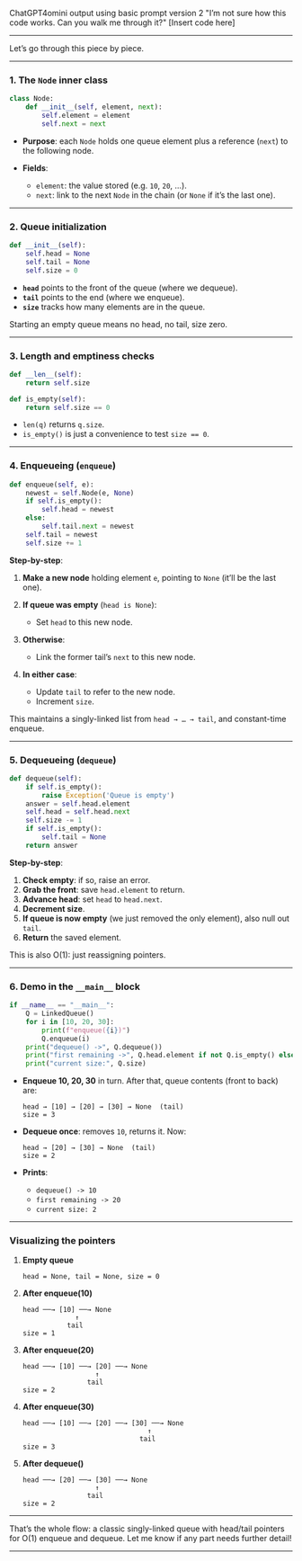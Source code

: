 ChatGPT4omini output using basic prompt version 2
"I’m not sure how this code works. Can you walk me through it?"
[Insert code here]

-----------------------------------------------------------------------------------------------------
Let’s go through this piece by piece.

---

### 1. The `Node` inner class

```python
class Node:
    def __init__(self, element, next):
        self.element = element
        self.next = next
```

* **Purpose**: each `Node` holds one queue element plus a reference (`next`) to the following node.
* **Fields**:

  * `element`: the value stored (e.g. `10`, `20`, …).
  * `next`: link to the next `Node` in the chain (or `None` if it’s the last one).

---

### 2. Queue initialization

```python
def __init__(self):
    self.head = None
    self.tail = None
    self.size = 0
```

* **`head`** points to the front of the queue (where we dequeue).
* **`tail`** points to the end (where we enqueue).
* **`size`** tracks how many elements are in the queue.

Starting an empty queue means no head, no tail, size zero.

---

### 3. Length and emptiness checks

```python
def __len__(self):
    return self.size

def is_empty(self):
    return self.size == 0
```

* `len(q)` returns `q.size`.
* `is_empty()` is just a convenience to test `size == 0`.

---

### 4. Enqueueing (`enqueue`)

```python
def enqueue(self, e):
    newest = self.Node(e, None)
    if self.is_empty():
        self.head = newest
    else:
        self.tail.next = newest
    self.tail = newest
    self.size += 1
```

**Step-by-step**:

1. **Make a new node** holding element `e`, pointing to `None` (it’ll be the last one).
2. **If queue was empty** (`head is None`):

   * Set `head` to this new node.
3. **Otherwise**:

   * Link the former tail’s `next` to this new node.
4. **In either case**:

   * Update `tail` to refer to the new node.
   * Increment `size`.

This maintains a singly-linked list from `head → … → tail`, and constant-time enqueue.

---

### 5. Dequeueing (`dequeue`)

```python
def dequeue(self):
    if self.is_empty():
        raise Exception('Queue is empty')
    answer = self.head.element
    self.head = self.head.next
    self.size -= 1
    if self.is_empty():
        self.tail = None
    return answer
```

**Step-by-step**:

1. **Check empty**: if so, raise an error.
2. **Grab the front**: save `head.element` to return.
3. **Advance head**: set `head` to `head.next`.
4. **Decrement size**.
5. **If queue is now empty** (we just removed the only element), also null out `tail`.
6. **Return** the saved element.

This is also O(1): just reassigning pointers.

---

### 6. Demo in the `__main__` block

```python
if __name__ == "__main__":
    Q = LinkedQueue()
    for i in [10, 20, 30]:
        print(f"enqueue({i})")
        Q.enqueue(i)
    print("dequeue() ->", Q.dequeue())
    print("first remaining ->", Q.head.element if not Q.is_empty() else None)
    print("current size:", Q.size)
```

* **Enqueue 10, 20, 30** in turn.
  After that, queue contents (front to back) are:

  ```
  head → [10] → [20] → [30] → None  (tail)
  size = 3
  ```
* **Dequeue once**: removes `10`, returns it.
  Now:

  ```
  head → [20] → [30] → None  (tail)
  size = 2
  ```
* **Prints**:

  * `dequeue() -> 10`
  * `first remaining -> 20`
  * `current size: 2`

---

### Visualizing the pointers

1. **Empty queue**

   ```
   head = None, tail = None, size = 0
   ```

2. **After enqueue(10)**

   ```
   head ──→ [10] ──→ None
                ↑
              tail
   size = 1
   ```

3. **After enqueue(20)**

   ```
   head ──→ [10] ──→ [20] ──→ None
                     ↑
                   tail
   size = 2
   ```

4. **After enqueue(30)**

   ```
   head ──→ [10] ──→ [20] ──→ [30] ──→ None
                                  ↑
                                tail
   size = 3
   ```

5. **After dequeue()**

   ```
   head ──→ [20] ──→ [30] ──→ None
                     ↑
                   tail
   size = 2
   ```

---

That’s the whole flow: a classic singly-linked queue with head/tail pointers for O(1) enqueue and dequeue. Let me know if any part needs further detail!


-----------------------------------------------------------------------------------------------------